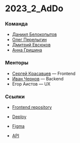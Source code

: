 # 2023_2_AdDo

### Команда

* [Даниил Белокопытов](https://github.com/ambushidozho)
* [Олег Перелыгин](https://github.com/osperelygin)
* [Дмитрий Евсюков](https://github.com/Dmitry-Evsyukov)
* [Анна Гришина](https://github.com/Kayetana)

### Менторы

* [Сергей Красавцев](https://github.com/Krasava872) — Frontend
* [Иван Чернов](https://github.com/Blackbackofficial) — Backend
* Егор Аистов — UX

### Ссылки
* [Frontend repository](https://github.com/frontend-park-mail-ru/2023_2_AdDo)

* [Deploy](https://musicon.space/)

* [Figma](https://www.figma.com/file/zDsdpXpKI2vuSEs6hL1XP1/MusicOn?type=design&node-id=0-1&mode=design&t=JUugOf4GzxkjGkOV-0)

* [API](http://musicon.space:8080/swagger/index.html)